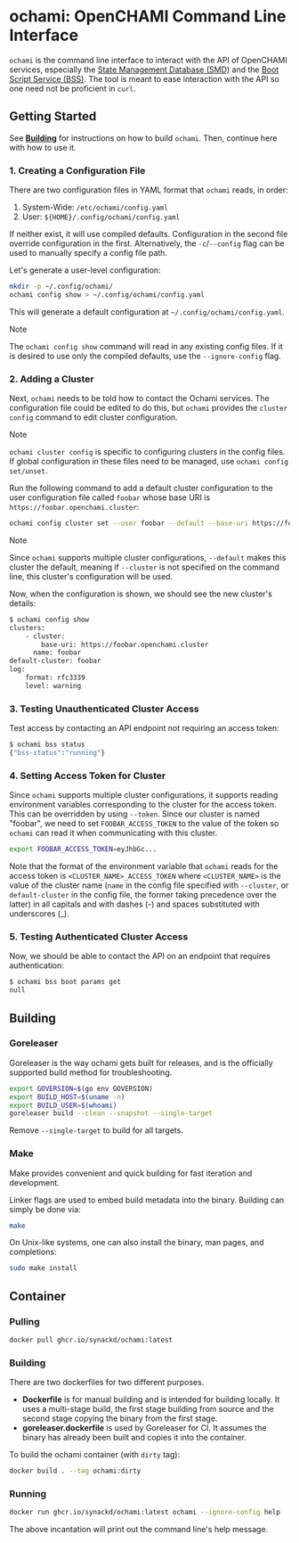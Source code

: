 # ochami: OpenCHAMI Command Line Interface

<!-- Text width is 80, only use spaces and use 4 spaces instead of tabs -->
<!-- vim: set et sta tw=80 ts=4 sw=4 sts=0: -->

`ochami` is the command line interface to interact with the API of OpenCHAMI
services, especially the [State Management Database
(SMD)](https://github.com/OpenCHAMI/smd) and the [Boot Script Service
(BSS)](https://github.com/OpenCHAMI/bss). The tool is meant to ease interaction
with the API so one need not be proficient in `curl`.

## Getting Started

See [**Building**](#building) for instructions on how to build `ochami`. Then,
continue here with how to use it.

### 1. Creating a Configuration File

There are two configuration files in YAML format that `ochami` reads, in order:

1. System-Wide: `/etc/ochami/config.yaml`
2. User: `${HOME}/.config/ochami/config.yaml`

If neither exist, it will use compiled defaults. Configuration in the second
file override configuration in the first. Alternatively, the `-c`/`--config`
flag can be used to manually specify a config file path.

Let's generate a user-level configuration:

```bash
mkdir -p ~/.config/ochami/
ochami config show > ~/.config/ochami/config.yaml
```

This will generate a default configuration at `~/.config/ochami/config.yaml`.

> [!NOTE]
> The `ochami config show` command will read in any existing config files. If it
> is desired to use only the compiled defaults, use the `--ignore-config` flag.

### 2. Adding a Cluster

Next, `ochami` needs to be told how to contact the Ochami services. The
configuration file could be edited to do this, but `ochami` provides the
`cluster config` command to edit cluster configuration.

> [!NOTE]
> `ochami cluster config` is specific to configuring clusters in the config
> files. If global configuration in these files need to be managed, use `ochami
> config set/unset`.


Run the following command to add a default cluster configuration to the user
configuration file called `foobar` whose base URI is
`https://foobar.openchami.cluster`:

```bash
ochami config cluster set --user foobar --default --base-uri https://foobar.openchami.cluster
```

> [!NOTE]
> Since `ochami` supports multiple cluster configurations, `--default` makes
> this cluster the default, meaning if `--cluster` is not specified on the
> command line, this cluster's configuration will be used.

Now, when the configuration is shown, we should see the new cluster's details:

```bash
$ ochami config show
clusters:
    - cluster:
        base-uri: https://foobar.openchami.cluster
      name: foobar
default-cluster: foobar
log:
    format: rfc3339
    level: warning

```

### 3. Testing Unauthenticated Cluster Access

Test access by contacting an API endpoint not requiring an access token:

```bash
$ ochami bss status
{"bss-status":"running"}

```

### 4. Setting Access Token for Cluster

Since `ochami` supports multiple cluster configurations, it supports reading
environment variables corresponding to the cluster for the access token. This
can be overridden by using `--token`. Since our cluster is named "foobar", we
need to set `FOOBAR_ACCESS_TOKEN` to the value of the token so `ochami` can read
it when communicating with this cluster.

```bash
export FOOBAR_ACCESS_TOKEN=eyJhbGc...
```

Note that the format of the environment variable that `ochami` reads for the
access token is `<CLUSTER_NAME>_ACCESS_TOKEN` where `<CLUSTER_NAME>` is the
value of the cluster name (`name` in the config file specified with `--cluster`,
or `default-cluster` in the config file, the former taking precedence over the
latter) in all capitals and with dashes (-) and spaces substituted with
underscores (_).

### 5. Testing Authenticated Cluster Access

Now, we should be able to contact the API on an endpoint that requires
authentication:

```bash
$ ochami bss boot params get
null

```

## Building

### Goreleaser

Goreleaser is the way ochami gets built for releases, and is the officially
supported build method for troubleshooting.

```bash
export GOVERSION=$(go env GOVERSION)
export BUILD_HOST=$(uname -n)
export BUILD_USER=$(whoami)
goreleaser build --clean --snapshot --single-target
```

Remove `--single-target` to build for all targets.

### Make

Make provides convenient and quick building for fast iteration and development.

Linker flags are used to embed build metadata into the binary. Building can
simply be done via:

```bash
make
```

On Unix-like systems, one can also install the binary, man pages, and
completions:

```bash
sudo make install
```

## Container

### Pulling

```bash
docker pull ghcr.io/synackd/ochami:latest
```

### Building

There are two dockerfiles for two different purposes.

- **Dockerfile** is for manual building and is intended for building locally. It
  uses a multi-stage build, the first stage building from source and the second
  stage copying the binary from the first stage.
- **goreleaser.dockerfile** is used by Goreleaser for CI. It assumes the binary
  has already been built and copies it into the container.

To build the ochami container (with `dirty` tag):

```bash
docker build . --tag ochami:dirty
```

### Running

```bash
docker run ghcr.io/synackd/ochami:latest ochami --ignore-config help
```
The above incantation will print out the command line's help message.
